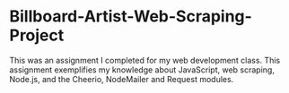 # Billboard-Artist-Web-Scraping-Project
This was an assignment I completed for my web development class. This assignment exemplifies my knowledge about JavaScript, web scraping,  Node.js, and the Cheerio, NodeMailer and Request modules.
